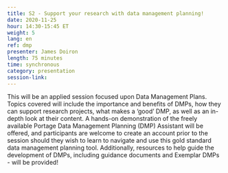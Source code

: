 ```yaml
---
title: S2 - Support your research with data management planning!
date: 2020-11-25
hour: 14:30-15:45 ET
weight: 5
lang: en
ref: dmp
presenter: James Doiron
length: 75 minutes
time: synchronous
category: presentation
session-link:
---
```


This will be an applied session focused upon Data Management Plans.
Topics covered will include the importance and benefits of DMPs, how they can support research projects, what makes a ‘good’ DMP, as well as an in-depth look at their content. <!--more--> A hands-on demonstration of the freely available Portage Data Management Planning (DMP) Assistant will be offered, and participants are welcome to create an account prior to the session should they wish to learn to navigate and use this gold standard data management planning tool. Additionally, resources to help guide the development of DMPs, including guidance documents and Exemplar DMPs - will be provided!
